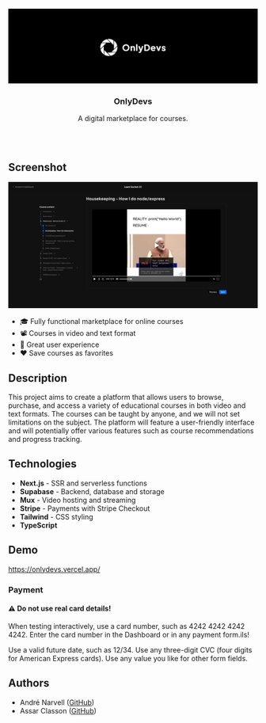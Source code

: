 ![Repo Banner](./.github/repo-banner.png)

<p align="center">
   

  <h3 align="center">OnlyDevs</h3>

  <p align="center">
    A digital marketplace for courses.
  </p>
  <br />
  <br />
</p>

## Screenshot
![Screenshot of the course player](./.github/screenshot.png)

- 🎓 Fully functional marketplace for online courses
- 📽 Courses in video and text format
- 🎨 Great user experience
- ❤ Save courses as favorites


## Description

This project aims to create a platform that allows users to browse, purchase, and access a variety of educational courses in both video and text formats. The courses can be taught by anyone, and we will not set limitations on the subject. The platform will feature a user-friendly interface and will potentially offer various features such as course recommendations and progress tracking.

## Technologies

- **Next.js** - SSR and serverless functions
- **Supabase** - Backend, database and storage
- **Mux** - Video hosting and streaming
- **Stripe** - Payments with Stripe Checkout
- **Tailwind** - CSS styling
- **TypeScript**

## Demo

https://onlydevs.vercel.app/

### Payment

#### ⚠ Do not use real card details!

When testing interactively, use a card number, such as 4242 4242 4242 4242. Enter the card number in the Dashboard or in any payment form.ils!

Use a valid future date, such as 12/34.
Use any three-digit CVC (four digits for American Express cards).
Use any value you like for other form fields.

## Authors

- André Narvell ([GitHub](https://github.com/AndreNarvell))
- Assar Classon ([GitHub](https://github.com/assarbertil))
